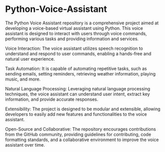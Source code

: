 # Python-Voice-Assistant
The Python Voice Assistant repository is a comprehensive project aimed at developing a voice-based virtual assistant using Python. This voice assistant is designed to interact with users through voice commands, performing various tasks and providing information and services.

Voice Interaction: The voice assistant utilizes speech recognition to understand and respond to user commands, enabling a hands-free and natural user experience.

Task Automation: It is capable of automating repetitive tasks, such as sending emails, setting reminders, retrieving weather information, playing music, and more.

Natural Language Processing: Leveraging natural language processing techniques, the voice assistant can understand user intent, extract key information, and provide accurate responses.

Extensibility: The project is designed to be modular and extensible, allowing developers to easily add new features and functionalities to the voice assistant.

Open-Source and Collaborative: The repository encourages contributions from the GitHub community, providing guidelines for contributing, code formatting standards, and a collaborative environment to improve the voice assistant over time.
